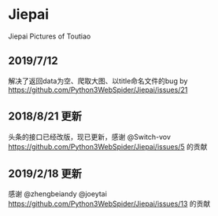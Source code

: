 # Jiepai

Jiepai Pictures of Toutiao
## 2019/7/12
解决了返回data为空、爬取大图、以title命名文件的bug
by https://github.com/Python3WebSpider/Jiepai/issues/21

## 2018/8/21 更新

头条的接口已经改版，现已更新，感谢 @Switch-vov https://github.com/Python3WebSpider/Jiepai/issues/5 的贡献

## 2019/2/18 更新

感谢 @zhengbeiandy @joeytai https://github.com/Python3WebSpider/Jiepai/issues/13 的贡献
